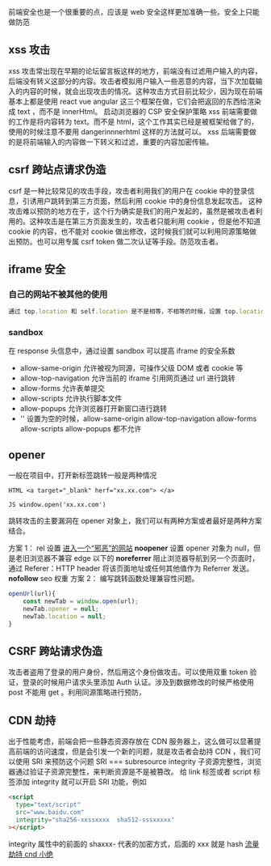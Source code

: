 前端安全也是一个很重要的点，应该是 web 安全这样更加准确一些。安全上只能做防范

## xss 攻击

xss 攻击常出现在早期的论坛留言板这样的地方，前端没有过滤用户输入的内容，后端没有转义这部分的内容。攻击者模拟用户输入一些恶意的内容，当下次加载输入的内容的时候，就会出现攻击的情况。这种攻击方式目前比较少，因为现在前端基本上都是使用 react vue angular 这三个框架在做，它们会把返回的东西给渲染成 text ，而不是 innerHtml。
启动浏览器的 CSP 安全保护策略
xss 前端需要做的工作是将内容转为 text。而不是 html，这个工作其实已经是被框架给做了的，使用的时候注意不要用 dangerinnnerhtml 这样的方法就可以。
xss 后端需要做的是将前端输入的内容做一下转义和过滤，重要的内容加密传输。

## csrf 跨站点请求伪造

csrf 是一种比较常见的攻击手段，攻击者利用我们的用户在 cookie 中的登录信息，引诱用户跳转到第三方页面，然后利用 cookie 中的身份信息发起攻击。
这种攻击难以预防的地方在于，这个行为确实是我们的用户发起的，虽然是被攻击者利用的。这种攻击是在第三方页面发生的，攻击者只能利用 cookie ，但是他不知道 cookie 的内容，也不能对 cookie 做出修改，这时候我们就可以利用同源策略做出预防。也可以用专属 csrf token 做二次认证等手段。防范攻击者。

## iframe 安全

### 自己的网站不被其他的使用

```js
通过 top.location 和 self.location 是不是相等，不相等的时候，设置 top.location 的值为想要设置的值
```

### sandbox

在 response 头信息中，通过设置 sandbox 可以提高 iframe 的安全系数

- allow-same-origin 允许被视为同源，可操作父级 DOM 或者 cookie 等
- allow-top-navigation 允许当前的 iframe 引用网页通过 url 进行跳转
- allow-forms 允许表单提交
- allow-scripts 允许执行脚本文件
- allow-popups 允许浏览器打开新窗口进行跳转
- '' 设置为空的时候，allow-same-origin allow-top-navigation allow-forms allow-scripts allow-popups 都不允许

## opener

一般在项目中，打开新标签跳转一般是两种情况

```
HTML <a target="_blank" herf="xx.xx.com"> </a>

JS window.open('xx.xx.com')
```

跳转攻击的主要漏洞在 opener 对象上，我们可以有两种方案或者最好是两种方案结合。

方案 1： rel 设置
<a href="https://an.evil.site" target="_blank" rel="noopener noreferrer nofollow">进入一个“邪恶”的网站</a>
**noopener** 设置 opener 对象为 null，但是老旧浏览器不兼容 edge 以下的
**noreferrer** 阻止浏览器导航到另一个页面时，通过 Referer：HTTP header 将该页面地址或任何其他值作为 Referrer 发送。
**nofollow** seo 权重
方案 2： 编写跳转函数处理兼容性问题。

```js
openUrl(url){
    const newTab = window.open(url);
    newTab.opener = null;
    newTab.location = null;
}
```

## CSRF 跨站请求伪造

攻击者盗用了登录的用户身份，然后用这个身份做攻击。可以使用双重 token 验证，登录的时候用户请求头里添加 Auth 认证。涉及到数据修改的时候严格使用 post 不能用 get 。利用同源策略进行预防，

## CDN 劫持

出于性能考虑，前端会把一些静态资源存放在 CDN 服务器上，这么做可以显著提高前端的访问速度，但是会引发一个新的问题，就是攻击者会劫持 CDN ，我们可以使用 SRI 来预防这个问题
SRI === subresource integrity 子资源完整性，浏览器通过验证子资源完整性，来判断资源是不是被篡改。
给 link 标签或者 script 标签添加 integrity 就可以开启 SRI 功能，例如

```html
<script
  type="text/script"
  src="www.baidu.com"
  integrity="sha256-xxssxxxx  sha512-sssxxxxx"
></script>
```

integrity 属性中的前面的 shaxxx- 代表的加密方式，后面的 xxx 就是 hash
[流量劫持 cnd 小绝](https://www.zhihu.com/question/35720092/answer/523563873)
